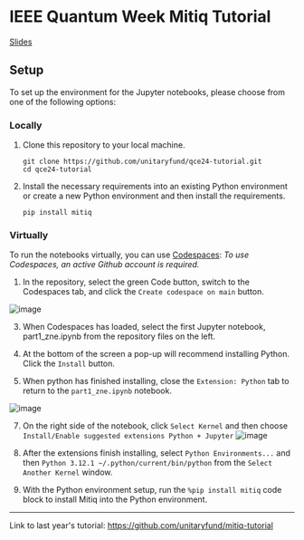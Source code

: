 # IEEE Quantum Week Mitiq Tutorial

[Slides](https://docs.google.com/presentation/d/1atekUqvwuAlgUWPjn9lxY3Z_ykdrwSTPjGuGP0CDhYA/edit?usp=sharing)

## Setup

To set up the environment for the Jupyter notebooks, please choose from one of the following options:

### Locally
1. Clone this repository to your local machine.
   ```
   git clone https://github.com/unitaryfund/qce24-tutorial.git
   cd qce24-tutorial
   ```

2. Install the necessary requirements into an existing Python environment or create a new Python environment and then install the requirements.
   ```
   pip install mitiq
   ```

### Virtually
To run the notebooks virtually, you can  use [Codespaces](https://docs.github.com/en/codespaces/developing-in-a-codespace/creating-a-codespace-for-a-repository#creating-a-codespace-for-a-repository): 
   *To use Codespaces, an active Github account is required.*

1. In the repository, select the green Code button, switch to the Codespaces tab, and click the `Create codespace on main` button.

![image](https://github.com/user-attachments/assets/23d1004b-fc28-4717-a9e2-39e579fa2d35)

3. When Codespaces has loaded, select the first Jupyter notebook, part1_zne.ipynb from the repository files on the left.

4. At the bottom of the screen a pop-up will recommend installing Python. Click the `Install` button.

5. When python has finished installing, close the `Extension: Python` tab to return to the `part1_zne.ipynb` notebook.

![image](https://github.com/user-attachments/assets/0b1eec4e-70c6-4165-aae5-595d9bfd3c89)


7. On the right side of the notebook, click `Select Kernel` and then choose `Install/Enable suggested extensions Python + Jupyter`
![image](https://github.com/user-attachments/assets/6426f336-3fa9-4400-b7cc-db8e3c722e99)


8. After the extensions finish installing, select `Python Environments...` and then `Python 3.12.1 ~/.python/current/bin/python` from the `Select Another Kernel` window.

9. With the Python environment setup, run the `%pip install mitiq` code block to install Mitiq into the Python environment.


---
Link to last year's tutorial: https://github.com/unitaryfund/mitiq-tutorial
